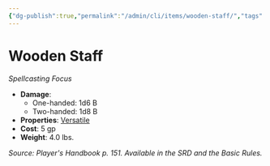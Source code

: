 ```yaml
---
{"dg-publish":true,"permalink":"/admin/cli/items/wooden-staff/","tags":["compendium/src/5e/phb","item/gear/spellcasting-focus","item/property/versatile"],"updated":"2025-01-11T15:32:21.600+00:00"}
---
```


# Wooden Staff
*Spellcasting Focus*  

- **Damage**:
  - One-handed: 1d6 B
  - Two-handed: 1d8 B
- **Properties**: [Versatile](/3-Mechanics/CLI/rules/item-properties.md#Versatile)
- **Cost**: 5 gp
- **Weight**: 4.0 lbs.

*Source: Player's Handbook p. 151. Available in the SRD and the Basic Rules.*